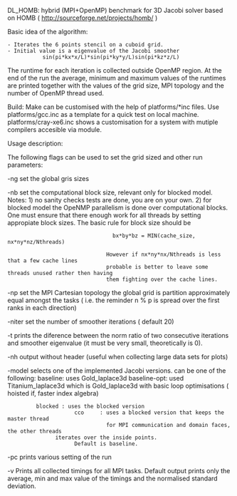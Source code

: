 DL_HOMB: hybrid (MPI+OpenMP) benchmark for 3D Jacobi solver
  based on HOMB ( http://sourceforge.net/projects/homb/ )

Basic idea of the algorithm:

	- Iterates the 6 points stencil on a cuboid grid.
	- Initial value is a eigenvalue of the Jacobi smoother
               sin(pi*kx*x/L)*sin(pi*ky*y/L)sin(pi*kz*z/L)

The runtime for each iteration is collected outside OpenMP region. 
At the end of the run the average, minimum and maximum values of
the runtimes are printed together with the values of the grid size,
 MPI topology and the number of OpenMP thread used.
        
Build: Make can be customised with the help of platforms/*inc files.
       Use platforms/gcc.inc as a template for a quick test on local
       machine. 
       platforms/cray-xe6.inc shows a customisation for a
       system with mutiple compilers accesible via module.



Usage description:

The following flags can be used to set the grid sized and other run parameters:

-ng <nx> <ny> <nz>       set the global gris sizes

-nb <bx> <by> <bz>       set the computational block size, relevant only for blocked model.
                         Notes: 1) no sanity checks tests are done, you are on your own.
                                2) for blocked model the OpeNMP parallelism is done over
                                   computational blocks. One must ensure that there
                                   enough work for all threads by setting appropiate 
                                   block sizes.
                                   The basic rule for block size should be 

                                     bx*by*bz = MIN(cache_size, nx*ny*nz/Nthreads) 
 
                                   However if nx*ny*nx/Nthreads is less that a few cache lines 
                                   probable is better to leave some threads unused rather then having 
                                   them fighting over the cache lines.
                         

-np <px> <py> <pz>       set the MPI Cartesian topology
                         the global  grid is partition approximately equal
                         amongst the tasks ( i.e. the reminder  n<d> % p<d> is 
                         spread over the first ranks in each direction)

-niter <n>               set the number of smoother iterations ( default 20)

-t                       prints the diference between the norm ratio of two consecutive
			 iterations and smoother eigenvalue (it must be very small, theoretically is 0).

-nh                      output without header (useful when collecting large data sets for plots)

-model <name>            selects one of the implemented Jacobi versions.
                         <name> can be one of the following:
                         baseline: uses Gold_laplace3d
			 baseline-opt: used Titanium_laplace3d which is Gold_laplace3d with
                                       basic loop optimisations ( hoisted if, faster index algebra)
                  
			 blocked : uses the blocked version
                         cco     : uses a blocked version that keeps the master thread
                                   for MPI communication and domain faces, the other threads
				   iterates over the inside points. 
                         Default is baseline.

-pc                      prints various setting of the run

-v                       Prints all collected timings for all MPI tasks.
                         Default output prints only the average, min and
                         max value of the timings and the normalised standard deviation.

   



